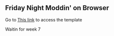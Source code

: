 ## Friday Night Moddin' on Browser ##

Go to [This link](https://twastinfg.github.io/studious-train/template/) to access the template

Waitin for week 7
